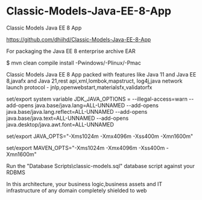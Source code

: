 # Classic-Models-Java-EE-8-App

Classic Models Java EE 8 App

https://github.com/dhiihd/Classic-Models-Java-EE-8-App

For packaging the Java EE 8 enterprise archive EAR

$ mvn clean compile install -Pwindows/-Plinux/-Pmac

Classic Models Java EE 8 App packed with features like Java 11 and Java EE 8,javafx and Java 21,rest api,xml,lombok,mapstruct,
log4j,java network launch protocol - jnlp,openwebstart,materialsfx,validatorfx

set/export system variable JDK_JAVA_OPTIONS = --illegal-access=warn --add-opens java.base/java.lang=ALL-UNNAMED --add-opens java.base/java.lang.reflect=ALL-UNNAMED --add-opens java.base/java.text=ALL-UNNAMED --add-opens java.desktop/java.awt.font=ALL-UNNAMED

set/export JAVA_OPTS="-Xms1024m -Xmx4096m -Xss400m -Xmn1600m"

set/export MAVEN_OPTS="-Xms1024m -Xmx4096m -Xss400m -Xmn1600m"

Run the "Database Scripts\classic-models.sql" database script against your RDBMS

In this architecture, your business logic,business assets and IT infrastructure of any domain 
completely shielded to web